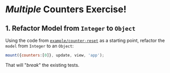 # _Multiple_ Counters Exercise!

## 1. Refactor Model from `Integer` to `Object`

Using the code from
[`example/counter-reset`](https://github.com/dwyl/learn-elm-architecture-in-javascript/tree/master/examples/counter-reset)
as a starting point,
refactor the `model` from `Integer` to an `Object`:
```js
mount({counters:[0]}, update, view, 'app');
```


That will "_break_" the existing tests.

